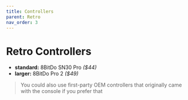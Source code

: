 ```yaml
---
title: Controllers
parent: Retro
nav_order: 3
---
```

# Retro Controllers

- **standard:** 8BitDo SN30 Pro *($44)*
- **larger:** 8BitDo Pro 2 *($49)*

> You could also use first-party OEM controllers that originally came with the console if you prefer that
